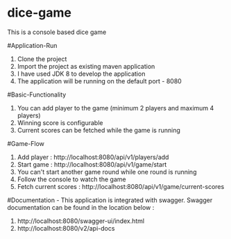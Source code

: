 # dice-game
This is a console based dice game

#Application-Run
1. Clone the project 
2. Import the project as existing maven application
3. I have used JDK 8 to develop the application
4. The application will be running on the default port - 8080

#Basic-Functionality
1. You can add player to the game (minimum 2 players and maximum 4 players)
2. Winning score is configurable
3. Current scores can be fetched while the game is running

#Game-Flow
1. Add player : http://localhost:8080/api/v1/players/add
2. Start game : http://localhost:8080/api/v1/game/start
3. You can't start another game round while one round is running
4. Follow the console to watch the game
5. Fetch current scores : http://localhost:8080/api/v1/game/current-scores

#Documentation - 
This application is integrated with swagger. Swagger documentation can be found in the location below : 
1. http://localhost:8080/swagger-ui/index.html
2. http://localhost:8080/v2/api-docs
